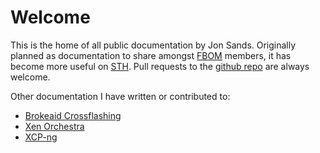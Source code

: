 # Welcome
This is the home of all public documentation by Jon Sands. Originally planned as documentation to share amongst [FBOM](http://fbom.club/) members, it has become more useful on [STH](https://forums.servethehome.com/index.php?threads/brocade-icx6450-icx6610-etc.21107/). Pull requests to the [github repo](https://github.com/Fohdeesha/lab-docu) are always welcome.

Other documentation I have written or contributed to:

 - [Brokeaid Crossflashing](https://brokeaid.com/)
 - [Xen Orchestra](https://xen-orchestra.com/docs/)
 - [XCP-ng](https://github.com/xcp-ng/xcp/wiki)
